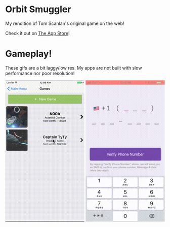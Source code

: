 # Orbit Smuggler
My rendition of Tom Scanlan's original game on the web! 

Check it out on [The App Store](https://itunes.apple.com/us/app/orbit-smuggler/id1325935684?ls=1&mt=8)!


# Gameplay!
These gifs are a bit laggy/low res. My apps are not built with slow performance nor poor resolution!

![Gameplay](./READMEstuff/output.gif) ![Gameplay](./READMEstuff/output1.gif)

